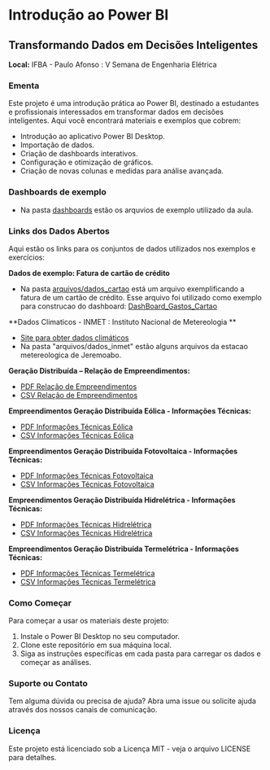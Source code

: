 # Introdução ao Power BI

## Transformando Dados em Decisões Inteligentes

**Local:** IFBA - Paulo Afonso : V Semana de Engenharia Elétrica

### Ementa
Este projeto é uma introdução prática ao Power BI, destinado a estudantes e profissionais interessados em transformar dados em decisões inteligentes. Aqui você encontrará materiais e exemplos que cobrem:

- Introdução ao aplicativo Power BI Desktop.
- Importação de dados.
- Criação de dashboards interativos.
- Configuração e otimização de gráficos.
- Criação de novas colunas e medidas para análise avançada.

### Dashboards de exemplo
- Na pasta [dashboards](dashboards) estão os arquvios de exemplo utilizado da aula.

### Links dos Dados Abertos
Aqui estão os links para os conjuntos de dados utilizados nos exemplos e exercícios:

**Dados de exemplo: Fatura de cartão de crédito**
- Na pasta [arquivos/dados_cartao](arquivos/dados_cartao) está um arquivo exemplificando a fatura de um cartão de crédito. Esse arquivo foi utilizado como exemplo para construcao do dashboard: [DashBoard_Gastos_Cartao](dashboards/DashBoard_Gastos_Cartao.pbix)

**Dados Climaticos - INMET : Instituto Nacional de Metereologia **
- [Site para obter dados climáticos](https://mapas.inmet.gov.br/)
- Na pasta "arquivos/dados_inmet" estão alguns arquivos da estacao metereologica de Jeremoabo.

**Geração Distribuída – Relação de Empreendimentos:**
- [PDF Relação de Empreendimentos](https://dadosabertos.aneel.gov.br/dataset/5e0fafd2-21b9-4d5b-b622-40438d40aba2/resource/3fabb9e8-668a-4f94-8f0e-ed9cd2682979/download/dm-geracao-distribuida-relacao-de-empreendimentos.pdf)
- [CSV Relação de Empreendimentos](https://dadosabertos.aneel.gov.br/dataset/5e0fafd2-21b9-4d5b-b622-40438d40aba2/resource/b1bd71e7-d0ad-4214-9053-cbd58e9564a7/download/empreendimento-geracao-distribuida.csv)

**Empreendimentos Geração Distribuída Eólica - Informações Técnicas:**
- [PDF Informações Técnicas Eólica](https://dadosabertos.aneel.gov.br/dataset/5e0fafd2-21b9-4d5b-b622-40438d40aba2/resource/27b24236-3974-462d-ae35-64ab16661ef7/download/dm-empreendimentos-geracao-distribuida-eolica-informacoes-tecnicas.pdf)
- [CSV Informações Técnicas Eólica](https://dadosabertos.aneel.gov.br/dataset/5e0fafd2-21b9-4d5b-b622-40438d40aba2/resource/5f903d78-25ae-4a3f-a2bd-9a93351c59fb/download/empreendimento-gd-informacoes-tecnicas-eolica.csv)

**Empreendimentos Geração Distribuída Fotovoltaica - Informações Técnicas:**
- [PDF Informações Técnicas Fotovoltaica](https://dadosabertos.aneel.gov.br/dataset/5e0fafd2-21b9-4d5b-b622-40438d40aba2/resource/e8f71a89-85b1-4a49-920a-56224e49dba2/download/dm-empreendimentos-geracao-distribuida-fotovoltaica-informacoes-tecnicas.pdf)
- [CSV Informações Técnicas Fotovoltaica](https://dadosabertos.aneel.gov.br/dataset/5e0fafd2-21b9-4d5b-b622-40438d40aba2/resource/49fa9ca0-f609-4ae3-a6f7-b97bd0945a3a/download/empreendimento-gd-informacoes-tecnicas-fotovoltaica.csv)

**Empreendimentos Geração Distribuída Hidrelétrica - Informações Técnicas:**
- [PDF Informações Técnicas Hidrelétrica](https://dadosabertos.aneel.gov.br/dataset/5e0fafd2-21b9-4d5b-b622-40438d40aba2/resource/ca5dd097-aa05-47f7-b0fd-cf2c21cae6b8/download/dm-empreendimentos-geracao-distribuida-hidreletcrica-informacoes-tecnicas.pdf)
- [CSV Informações Técnicas Hidrelétrica](https://dadosabertos.aneel.gov.br/dataset/5e0fafd2-21b9-4d5b-b622-40438d40aba2/resource/c189442a-18f0-44eb-9c89-3b48147a4d65/download/empreendimento-gd-informacoes-tecnicas-hidreletrica.csv)

**Empreendimentos Geração Distribuída Termelétrica - Informações Técnicas:**
- [PDF Informações Técnicas Termelétrica](https://dadosabertos.aneel.gov.br/dataset/5e0fafd2-21b9-4d5b-b622-40438d40aba2/resource/3ade445c-8d99-4594-b331-5008df43dec2/download/dm-empreendimentos-geracao-distribuida-termeletrica-informacoes-tecnicas.pdf)
- [CSV Informações Técnicas Termelétrica](https://dadosabertos.aneel.gov.br/dataset/5e0fafd2-21b9-4d5b-b622-40438d40aba2/resource/bd1d3783-b389-49d8-a828-a56e193d0671/download/empreendimento-gd-informacoes-tecnicas-termeletrica.csv)

### Como Começar
Para começar a usar os materiais deste projeto:
1. Instale o Power BI Desktop no seu computador.
2. Clone este repositório em sua máquina local.
3. Siga as instruções específicas em cada pasta para carregar os dados e começar as análises.

### Suporte ou Contato
Tem alguma dúvida ou precisa de ajuda? Abra uma issue ou solicite ajuda através dos nossos canais de comunicação.

### Licença
Este projeto está licenciado sob a Licença MIT - veja o arquivo LICENSE para detalhes.
